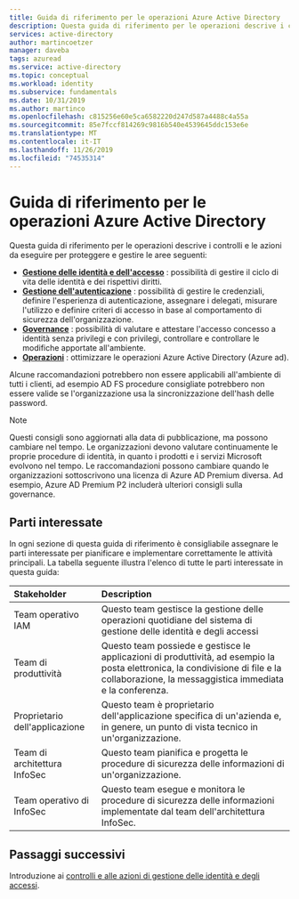 ```yaml
---
title: Guida di riferimento per le operazioni Azure Active Directory
description: Questa guida di riferimento per le operazioni descrive i controlli e le azioni da eseguire per proteggere e gestire le attività di gestione delle identità e degli accessi, autenticazione, governance e operazioni
services: active-directory
author: martincoetzer
manager: daveba
tags: azuread
ms.service: active-directory
ms.topic: conceptual
ms.workload: identity
ms.subservice: fundamentals
ms.date: 10/31/2019
ms.author: martinco
ms.openlocfilehash: c815256e60e5ca6582220d247d587a4488c4a55a
ms.sourcegitcommit: 85e7fccf814269c9816b540e4539645ddc153e6e
ms.translationtype: MT
ms.contentlocale: it-IT
ms.lasthandoff: 11/26/2019
ms.locfileid: "74535314"
---
```

# <a name="azure-active-directory-operations-reference-guide"></a>Guida di riferimento per le operazioni Azure Active Directory

Questa guida di riferimento per le operazioni descrive i controlli e le azioni da eseguire per proteggere e gestire le aree seguenti:

- **[Gestione delle identità e dell'accesso](active-directory-ops-guide-iam.md)** : possibilità di gestire il ciclo di vita delle identità e dei rispettivi diritti.
- **[Gestione dell'autenticazione](active-directory-ops-guide-auth.md)** : possibilità di gestire le credenziali, definire l'esperienza di autenticazione, assegnare i delegati, misurare l'utilizzo e definire criteri di accesso in base al comportamento di sicurezza dell'organizzazione.
- **[Governance](active-directory-ops-guide-govern.md)** : possibilità di valutare e attestare l'accesso concesso a identità senza privilegi e con privilegi, controllare e controllare le modifiche apportate all'ambiente.
- **[Operazioni](active-directory-ops-guide-ops.md)** : ottimizzare le operazioni Azure Active Directory (Azure ad).

Alcune raccomandazioni potrebbero non essere applicabili all'ambiente di tutti i clienti, ad esempio AD FS procedure consigliate potrebbero non essere valide se l'organizzazione usa la sincronizzazione dell'hash delle password.

> [!NOTE]
> Questi consigli sono aggiornati alla data di pubblicazione, ma possono cambiare nel tempo. Le organizzazioni devono valutare continuamente le proprie procedure di identità, in quanto i prodotti e i servizi Microsoft evolvono nel tempo. Le raccomandazioni possono cambiare quando le organizzazioni sottoscrivono una licenza di Azure AD Premium diversa. Ad esempio, Azure AD Premium P2 includerà ulteriori consigli sulla governance.

## <a name="stakeholders"></a>Parti interessate

In ogni sezione di questa guida di riferimento è consigliabile assegnare le parti interessate per pianificare e implementare correttamente le attività principali. La tabella seguente illustra l'elenco di tutte le parti interessate in questa guida:

| Stakeholder | Description |
| :- | :- |
| Team operativo IAM | Questo team gestisce la gestione delle operazioni quotidiane del sistema di gestione delle identità e degli accessi |
| Team di produttività | Questo team possiede e gestisce le applicazioni di produttività, ad esempio la posta elettronica, la condivisione di file e la collaborazione, la messaggistica immediata e la conferenza. |
| Proprietario dell'applicazione | Questo team è proprietario dell'applicazione specifica di un'azienda e, in genere, un punto di vista tecnico in un'organizzazione. |
| Team di architettura InfoSec | Questo team pianifica e progetta le procedure di sicurezza delle informazioni di un'organizzazione. |
| Team operativo di InfoSec | Questo team esegue e monitora le procedure di sicurezza delle informazioni implementate dal team dell'architettura InfoSec. |

## <a name="next-steps"></a>Passaggi successivi

Introduzione ai [controlli e alle azioni di gestione delle identità e degli accessi](active-directory-ops-guide-iam.md).
